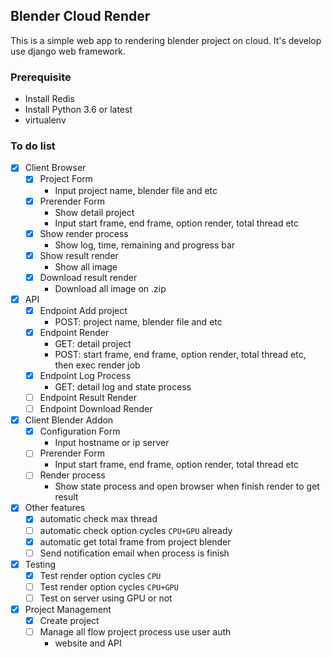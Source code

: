 ## Blender Cloud Render

This is a simple web app to rendering blender project on cloud. It's develop use django web framework.

### Prerequisite
* Install Redis
* Install Python 3.6 or latest
* virtualenv


### To do list
- [x] Client Browser
    - [x] Project Form
      - Input project name, blender file and etc
    - [x] Prerender Form 
      - Show detail project
      - Input start frame, end frame, option render, total thread etc
    - [x] Show render process
      - Show log, time, remaining and progress bar
    - [x] Show result render
      - Show all image
    - [x] Download result render
      - Download all image on .zip
- [x] API
    - [x] Endpoint Add project
      - POST: project name, blender file and etc
    - [x] Endpoint Render
      - GET: detail project
      - POST: start frame, end frame, option render, total thread etc, then exec render job
    - [x] Endpoint Log Process
      - GET: detail log and state process
    - [ ] Endpoint Result Render
    - [ ] Endpoint Download Render
- [x] Client Blender Addon
    - [x] Configuration Form
      - Input hostname or ip server
    - [ ] Prerender Form
      - Input start frame, end frame, option render, total thread etc
    - [ ] Render process
      - Show state process and open browser when finish render to get result
- [x] Other features
    - [x] automatic check max thread
    - [ ] automatic check option cycles `CPU+GPU` already
    - [x] automatic get total frame from project blender
    - [ ] Send notification email when process is finish
- [x] Testing
    - [x] Test render option cycles `CPU`
    - [ ] Test render option cycles `CPU+GPU`
    - [ ] Test on server using GPU or not
- [x] Project Management
    - [x] Create project
    - [ ] Manage all flow project process use user auth
      - website and API
